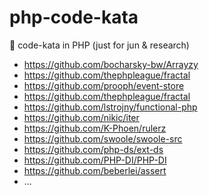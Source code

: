 # php-code-kata
🍿 code-kata in PHP (just for jun &amp; research)

* https://github.com/bocharsky-bw/Arrayzy  
* https://github.com/thephpleague/fractal  
* https://github.com/prooph/event-store  
* https://github.com/thephpleague/fractal  
* https://github.com/lstrojny/functional-php  
* https://github.com/nikic/iter  
* https://github.com/K-Phoen/rulerz  
* https://github.com/swoole/swoole-src  
* https://github.com/php-ds/ext-ds  
* https://github.com/PHP-DI/PHP-DI
* https://github.com/beberlei/assert
* ...
